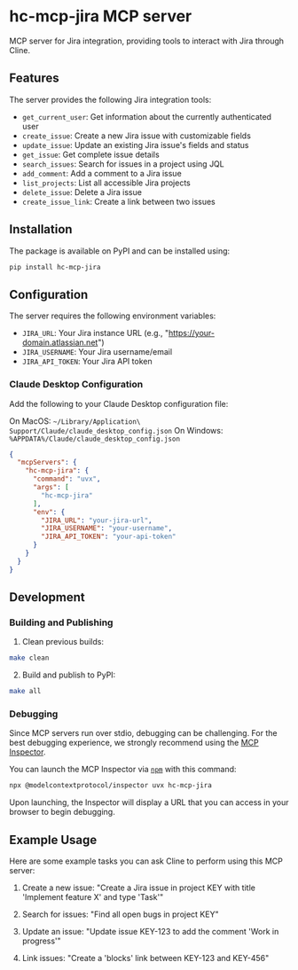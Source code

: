 # hc-mcp-jira MCP server

MCP server for Jira integration, providing tools to interact with Jira through Cline.

## Features

The server provides the following Jira integration tools:

- `get_current_user`: Get information about the currently authenticated user
- `create_issue`: Create a new Jira issue with customizable fields
- `update_issue`: Update an existing Jira issue's fields and status
- `get_issue`: Get complete issue details
- `search_issues`: Search for issues in a project using JQL
- `add_comment`: Add a comment to a Jira issue
- `list_projects`: List all accessible Jira projects
- `delete_issue`: Delete a Jira issue
- `create_issue_link`: Create a link between two issues

## Installation

The package is available on PyPI and can be installed using:

```bash
pip install hc-mcp-jira
```

## Configuration

The server requires the following environment variables:

- `JIRA_URL`: Your Jira instance URL (e.g., "https://your-domain.atlassian.net")
- `JIRA_USERNAME`: Your Jira username/email
- `JIRA_API_TOKEN`: Your Jira API token

### Claude Desktop Configuration

Add the following to your Claude Desktop configuration file:

On MacOS: `~/Library/Application\ Support/Claude/claude_desktop_config.json`
On Windows: `%APPDATA%/Claude/claude_desktop_config.json`

```json
{
  "mcpServers": {
    "hc-mcp-jira": {
      "command": "uvx",
      "args": [
        "hc-mcp-jira"
      ],
      "env": {
        "JIRA_URL": "your-jira-url",
        "JIRA_USERNAME": "your-username",
        "JIRA_API_TOKEN": "your-api-token"
      }
    }
  }
}
```

## Development

### Building and Publishing

1. Clean previous builds:
```bash
make clean
```

2. Build and publish to PyPI:
```bash
make all
```

### Debugging

Since MCP servers run over stdio, debugging can be challenging. For the best debugging
experience, we strongly recommend using the [MCP Inspector](https://github.com/modelcontextprotocol/inspector).

You can launch the MCP Inspector via [`npm`](https://docs.npmjs.com/downloading-and-installing-node-js-and-npm) with this command:

```bash
npx @modelcontextprotocol/inspector uvx hc-mcp-jira
```

Upon launching, the Inspector will display a URL that you can access in your browser to begin debugging.

## Example Usage

Here are some example tasks you can ask Cline to perform using this MCP server:

1. Create a new issue:
   "Create a Jira issue in project KEY with title 'Implement feature X' and type 'Task'"

2. Search for issues:
   "Find all open bugs in project KEY"

3. Update an issue:
   "Update issue KEY-123 to add the comment 'Work in progress'"

4. Link issues:
   "Create a 'blocks' link between KEY-123 and KEY-456"
